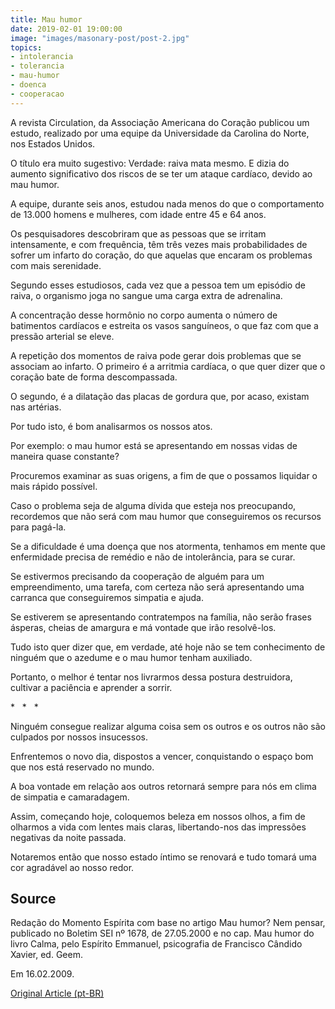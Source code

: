 ```yaml
---
title: Mau humor
date: 2019-02-01 19:00:00
image: "images/masonary-post/post-2.jpg"
topics: 
- intolerancia
- tolerancia
- mau-humor
- doenca
- cooperacao
---
```



A revista Circulation, da Associação Americana do Coração publicou um estudo,
realizado por uma equipe da Universidade da Carolina do Norte, nos Estados
Unidos.

O título era muito sugestivo: Verdade: raiva mata mesmo. E dizia do aumento
significativo dos riscos de se ter um ataque cardíaco, devido ao mau humor.

A equipe, durante seis anos, estudou nada menos do que o comportamento de
13.000 homens e mulheres, com idade entre 45 e 64 anos.

Os pesquisadores descobriram que as pessoas que se irritam intensamente, e com
frequência, têm três vezes mais probabilidades de sofrer um infarto do coração,
do que aquelas que encaram os problemas com mais serenidade.

Segundo esses estudiosos, cada vez que a pessoa tem um episódio de raiva, o
organismo joga no sangue uma carga extra de adrenalina.

A concentração desse hormônio no corpo aumenta o número de batimentos cardíacos
e estreita os vasos sanguíneos, o que faz com que a pressão arterial se eleve.

A repetição dos momentos de raiva pode gerar dois problemas que se associam ao
infarto. O primeiro é a arritmia cardíaca, o que quer dizer que o coração bate
de forma descompassada.

O segundo, é a dilatação das placas de gordura que, por acaso, existam nas
artérias.

Por tudo isto, é bom analisarmos os nossos atos.

Por exemplo: o mau humor está se apresentando em nossas vidas de maneira quase
constante?

Procuremos examinar as suas origens, a fim de que o possamos liquidar o mais
rápido possível.

Caso o problema seja de alguma dívida que esteja nos preocupando, recordemos
que não será com mau humor que conseguiremos os recursos para pagá-la.

Se a dificuldade é uma doença que nos atormenta, tenhamos em mente que
enfermidade precisa de remédio e não de intolerância, para se curar.

Se estivermos precisando da cooperação de alguém para um empreendimento, uma
tarefa, com certeza não será apresentando uma carranca que conseguiremos
simpatia e ajuda.

Se estiverem se apresentando contratempos na família, não serão frases ásperas,
cheias de amargura e má vontade que irão resolvê-los.

Tudo isto quer dizer que, em verdade, até hoje não se tem conhecimento de
ninguém que o azedume e o mau humor tenham auxiliado.

Portanto, o melhor é tentar nos livrarmos dessa postura destruidora, cultivar a
paciência e aprender a sorrir.

*   *   *

Ninguém consegue realizar alguma coisa sem os outros e os outros não são
culpados por nossos insucessos.

Enfrentemos o novo dia, dispostos a vencer, conquistando o espaço bom que nos
está reservado no mundo.

A boa vontade em relação aos outros retornará sempre para nós em clima de
simpatia e camaradagem.

Assim, começando hoje, coloquemos beleza em nossos olhos, a fim de olharmos a
vida com lentes mais claras, libertando-nos das impressões negativas da noite
passada.

Notaremos então que nosso estado íntimo se renovará e tudo tomará uma cor
agradável ao nosso redor.

## Source
Redação do Momento Espírita com base no artigo Mau humor? Nem pensar,
publicado no Boletim SEI nº 1678, de 27.05.2000 e no cap. Mau humor
do livro Calma, pelo Espírito Emmanuel, psicografia de
Francisco Cândido Xavier, ed. Geem.

Em 16.02.2009.


[Original Article (pt-BR)](http://www.momento.com.br/pt/ler_texto.php?id=2115)
